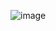 ![image](https://github.com/KaterinaVoroshilova/HomeworkReportingAllure/assets/137503847/3826f050-f5bd-4203-a0cd-ffca088e2346)
